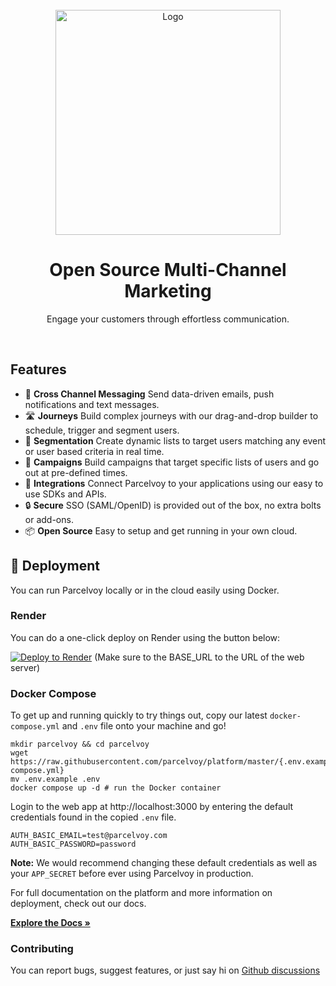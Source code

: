 <br />
<div align="center">
  <a href="https://parcelvoy.com" target="_blank">
    <picture>
        <source media="(prefers-color-scheme: dark)" srcset=".github/assets/logo-dark.png#gh-dark-mode-only">
        <img src=".github/assets/logo-light.png#gh-light-mode-only" width="360" alt="Logo"/>
    </picture>
  </a>
</div>

<h1 align="center">Open Source Multi-Channel Marketing</h1>

<p align="center">Engage your customers through effortless communication.</p>

<br />

## Features
- 💬 **Cross Channel Messaging** Send data-driven emails, push notifications and text messages.
- 🛣 **Journeys** Build complex journeys with our drag-and-drop builder to schedule, trigger and segment users.
- 👥 **Segmentation** Create dynamic lists to target users matching any event or user based criteria in real time.
- 📣 **Campaigns** Build campaigns that target specific lists of users and go out at pre-defined times.
- 🔗 **Integrations** Connect Parcelvoy to your applications using our easy to use SDKs and APIs.
- 🔒 **Secure** SSO (SAML/OpenID) is provided out of the box, no extra bolts or add-ons.
- 📦 **Open Source** Easy to setup and get running in your own cloud.

## 🚀 Deployment

You can run Parcelvoy locally or in the cloud easily using Docker.

### Render

You can do a one-click deploy on Render using the button below:

[![Deploy to Render](https://render.com/images/deploy-to-render-button.svg)](https://render.com/deploy?repo=https://github.com/parcelvoy/platform)
(Make sure to the BASE_URL to the URL of the web server)

### Docker Compose

To get up and running quickly to try things out, copy our latest `docker-compose.yml` and `.env` file onto your machine and go!
```
mkdir parcelvoy && cd parcelvoy
wget https://raw.githubusercontent.com/parcelvoy/platform/master/{.env.example,docker-compose.yml}
mv .env.example .env
docker compose up -d # run the Docker container
```

Login to the web app at http://localhost:3000 by entering the default credentials found in the copied `.env` file.

```
AUTH_BASIC_EMAIL=test@parcelvoy.com
AUTH_BASIC_PASSWORD=password
```

**Note:** We would recommend changing these default credentials as well as your `APP_SECRET` before ever using Parcelvoy in production.

For full documentation on the platform and more information on deployment, check out our docs.

**[Explore the Docs »](https://docs.parcelvoy.com)**

### Contributing
You can report bugs, suggest features, or just say hi on [Github discussions](https://github.com/parcelvoy/platform/discussions/new/choose) 
